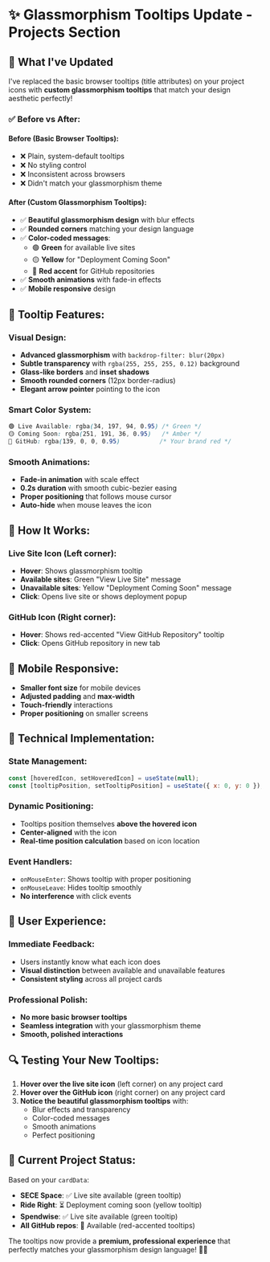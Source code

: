 # ✨ Glassmorphism Tooltips Update - Projects Section

## 🎯 What I've Updated

I've replaced the basic browser tooltips (title attributes) on your project icons with **custom glassmorphism tooltips** that match your design aesthetic perfectly!

### ✅ **Before vs After:**

#### **Before** (Basic Browser Tooltips):
- ❌ Plain, system-default tooltips
- ❌ No styling control
- ❌ Inconsistent across browsers
- ❌ Didn't match your glassmorphism theme

#### **After** (Custom Glassmorphism Tooltips):
- ✅ **Beautiful glassmorphism design** with blur effects
- ✅ **Rounded corners** matching your design language
- ✅ **Color-coded messages**:
  - 🟢 **Green** for available live sites
  - 🟡 **Yellow** for "Deployment Coming Soon"
  - 🔴 **Red accent** for GitHub repositories
- ✅ **Smooth animations** with fade-in effects
- ✅ **Mobile responsive** design

## 🎨 **Tooltip Features:**

### **Visual Design:**
- **Advanced glassmorphism** with `backdrop-filter: blur(20px)`
- **Subtle transparency** with `rgba(255, 255, 255, 0.12)` background
- **Glass-like borders** and **inset shadows**
- **Smooth rounded corners** (12px border-radius)
- **Elegant arrow pointer** pointing to the icon

### **Smart Color System:**
```css
🟢 Live Available: rgba(34, 197, 94, 0.95) /* Green */
🟡 Coming Soon: rgba(251, 191, 36, 0.95)   /* Amber */
🔴 GitHub: rgba(139, 0, 0, 0.95)           /* Your brand red */
```

### **Smooth Animations:**
- **Fade-in animation** with scale effect
- **0.2s duration** with smooth cubic-bezier easing
- **Proper positioning** that follows mouse cursor
- **Auto-hide** when mouse leaves the icon

## 🔧 **How It Works:**

### **Live Site Icon** (Left corner):
- **Hover**: Shows glassmorphism tooltip
- **Available sites**: Green "View Live Site" message
- **Unavailable sites**: Yellow "Deployment Coming Soon" message
- **Click**: Opens live site or shows deployment popup

### **GitHub Icon** (Right corner):
- **Hover**: Shows red-accented "View GitHub Repository" tooltip
- **Click**: Opens GitHub repository in new tab

## 📱 **Mobile Responsive:**
- **Smaller font size** for mobile devices
- **Adjusted padding** and **max-width**
- **Touch-friendly** interactions
- **Proper positioning** on smaller screens

## 🚀 **Technical Implementation:**

### **State Management:**
```javascript
const [hoveredIcon, setHoveredIcon] = useState(null);
const [tooltipPosition, setTooltipPosition] = useState({ x: 0, y: 0 });
```

### **Dynamic Positioning:**
- Tooltips position themselves **above the hovered icon**
- **Center-aligned** with the icon
- **Real-time position calculation** based on icon location

### **Event Handlers:**
- `onMouseEnter`: Shows tooltip with proper positioning
- `onMouseLeave`: Hides tooltip smoothly
- **No interference** with click events

## 🎯 **User Experience:**

### **Immediate Feedback:**
- Users instantly know what each icon does
- **Visual distinction** between available and unavailable features
- **Consistent styling** across all project cards

### **Professional Polish:**
- **No more basic browser tooltips**
- **Seamless integration** with your glassmorphism theme
- **Smooth, polished interactions**

## 🔍 **Testing Your New Tooltips:**

1. **Hover over the live site icon** (left corner) on any project card
2. **Hover over the GitHub icon** (right corner) on any project card
3. **Notice the beautiful glassmorphism tooltips** with:
   - Blur effects and transparency
   - Color-coded messages
   - Smooth animations
   - Perfect positioning

## 📝 **Current Project Status:**

Based on your `cardData`:
- **SECE Space**: ✅ Live site available (green tooltip)
- **Ride Right**: ⏳ Deployment coming soon (yellow tooltip)  
- **Spendwise**: ✅ Live site available (green tooltip)
- **All GitHub repos**: 🔗 Available (red-accented tooltips)

The tooltips now provide a **premium, professional experience** that perfectly matches your glassmorphism design language! 🎨✨